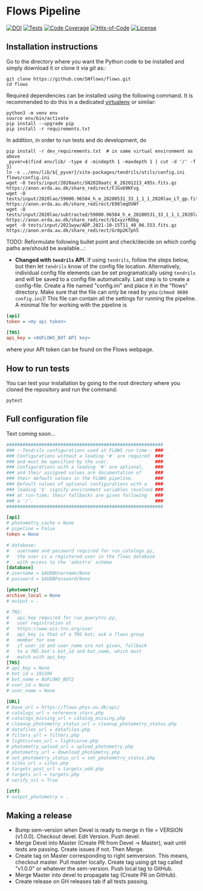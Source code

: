 # Flows Pipeline
[![DOI](https://zenodo.org/badge/241705955.svg)](https://zenodo.org/badge/latestdoi/241705955)
[![Tests](https://github.com/SNflows/flows/actions/workflows/tests.yml/badge.svg?branch=devel)](https://github.com/SNflows/flows/actions/workflows/tests.yml)
[![Code Coverage](https://codecov.io/github/SNflows/flows/branch/devel/graph/badge.svg?token=H8CQGPG0U6)](https://codecov.io/github/SNflows/flows)
[![Hits-of-Code](https://hitsofcode.com/github/SNflows/flows?branch=devel)](https://hitsofcode.com/view/github/SNflows/flows?branch=devel)
[![License](https://img.shields.io/github/license/SNflows/flows.svg)](https://github.com/SNflows/flows/blob/devel/LICENSE)

## Installation instructions
Go to the directory where you want the Python code to be installed and simply download it or clone it via *git* as::

```shell
git clone https://github.com/SNflows/flows.git
cd flows
```

Required dependencies can be installed using the following command. It is recommended to do this in a dedicated [virtualenv](https://virtualenv.pypa.io/en/stable/) or similar:

```shell
python3 -m venv env
source env/bin/activate
pip install --upgrade pip
pip install -r requirements.txt
```

In addition, in order to run tests and do development, do

```shell
pip install -r dev_requirements.txt  # in same virtual environment as above
_pyver=$(find env/lib/ -type d -mindepth 1 -maxdepth 1 | cut -d '/' -f 3)
ln -s ../env/lib/${_pyver}/site-packages/tendrils/utils/config.ini flows/config.ini
wget -O tests/input/2020aatc/SN2020aatc_K_20201213_495s.fits.gz https://anon.erda.au.dk/share_redirect/FJGx69KFvg
wget -O tests/input/2020lao/59000.96584_h_e_20200531_33_1_1_1_2020lao_LT_gp.fits.gz https://anon.erda.au.dk/share_redirect/E98lmqOVWf
wget -O tests/input/2020lao/subtracted/59000.96584_h_e_20200531_33_1_1_1_2020lao_LT_gpdiff.fits.gz https://anon.erda.au.dk/share_redirect/bIxyzrRXbg
wget -O tests/input/2021wyw/ADP.2021-10-15T11_40_06.553.fits.gz https://anon.erda.au.dk/share_redirect/Gr8p2K7ph5
```

TODO: Reformulate following bullet point and check/decide on which config paths are/should be available...:

* **Changed with ``tendrils`` API.** If using ``tendrils``, follow the steps below, but then let ``tendrils`` know of the config file location. Alternatively, individual config file elements can be set programatically using `tendrils` and will be saved to a config file automatically. Last step is to create a config-file. Create a file named "config.ini" and place it in the "flows" directory. Make sure that the file can only be read by you (``chmod 0600 config.ini``)!
This file can contain all the settings for running the pipeline. A minimal file for working with the pipeline is

```ini
[api]
token = <my api token>

[TNS]
api_key = <AUFLOWS_BOT API key>
```

where your API token can be found on the Flows webpage.

## How to run tests

You can test your installation by going to the root directory where you cloned the repository and run the command:

```shell
pytest
```

## Full configuration file

Text coming soon...

```ini
##########################################################
### --Tendrils configurations used at FLOWS run-time-- ###
### Configurations without a leading '#' are required  ###
### and must be specified by the user.                 ###
### Configurations with a leading '#' are optional,    ###
### and their assigned values are documentation of     ###
### their default values in the FLOWS pipeline.        ###
### Default values of optional configurations with a   ###
### leading '$' signify environment variables resolved ###
### at run-time; their fallbacks are given following   ###
### a '/'.                                             ###
##########################################################

[api]
# photometry_cache = None
# pipeline = False
token = None

# database:
#   username and password required for run_catalogs.py,
#   the user is a registered user in the flows database
#   with access to the 'adastra' schema
[database]
# username = $AUDBUsername/None
# password = $AUDBPassword/None

[photometry]
archive_local = None
# output = .

# TNS:
#   api_key required for run_querytns.py,
#   user registration at
#   https://www.wis-tns.org/user
#   api_key is that of a TNS bot; ask a flows group
#   member for one
#   if user_id and user_name are not given, fallback
#   to a TNS bot's bot_id and bot_name, which must
#   match with api_key
[TNS]
# api_key = None
# bot_id = 191396
# bot_name = AUFLOWS_BOT2
# user_id = None
# user_name = None

[URL]
# base_url = https://flows.phys.au.dk/api/
# catalogs_url = reference_stars.php
# catalogs_missing_url = catalog_missing.php
# cleanup_photometry_status_url = cleanup_photometry_status.php
# datafiles_url = datafiles.php
# filters_url = filters.php
# lightcurves_url = lightcurve.php
# photometry_upload_url = upload_photometry.php
# photometry_url = download_photometry.php
# set_photometry_status_url = set_photometry_status.php
# sites_url = sites.php
# targets_post_url = targets_add.php
# targets_url = targets.php
# verify_ssl = True

[ztf]
# output_photometry = .
```

## Making a release

 - Bump sem-version when Devel is ready to merge in file = VERSION (v1.0.0). Checkout devel. Edit Version. Push devel.
 - Merge Devel into Master (Create PR from Devel -> Master), wait until tests are passing. Create issues if not. Then Merge.
 - Create tag on Master corresponding to right semversion. This means, checkout master. Pull master locally. Create tag using git tag called "v1.0.0" or whatever the sem-version. Push local tag to GitHub.
 - Merge Master into devel to propagate tag (Create PR on GitHub).
 - Create release on GH releases tab if all tests passing.
